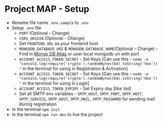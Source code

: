 # Project MAP - Setup

- Rename file name `.env.sample` to `.env`
- Setup `.env` file
  - `PORT` (Optional - Change)
  - `CORS_ORIGIN` (Optional - Change)
  - Set `FRONTEND_URL` as your frontend host
  - `MONGODB_DATABASE_URI` & `MONGODB_DATABASE_NAME`(Optional - Change) - Find in [Mongo DB Atlas](https://cloud.mongodb.com/) or user local mongodb uri with port
  - `ACCOUNT_ACCESS_TOKEN_SECRET` - Set Keys [Can use this - `node -e "console.log(require('crypto').randomBytes(64).toString('hex'))"` in the terminal for using in Registration  & Activation]  
  - `ACCOUNT_ACCESS_TOKEN_SECRET` - Set Keys [Can use this - `node -e "console.log(require('crypto').randomBytes(64).toString('hex'))"` in the terminal for using in Login]
  - `ACCOUNT_ACCESS_TOKEN_EXPIRY` - Set Expiry day [like `30d`]
  -  Set all SMTP env variables - `SMTP_HOST`, `SMTP_PORT`, `SMTP_HOST`, `SMTP_SERVICE`, `SMTP_HOST`, `SMTP_MAIL`, `SMTP_PASSWORD` for sending mail during registration
- In the terminal `npm init`
- In the terminal `npm run dev` to live the project